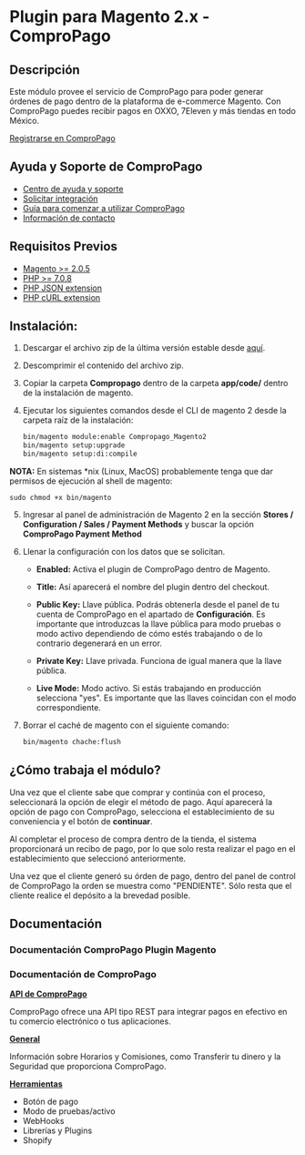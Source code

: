 Plugin para Magento 2.x - ComproPago
====================================================

## Descripción
Este módulo provee el servicio de ComproPago para poder generar órdenes de pago dentro de la plataforma de e-commerce Magento.
Con ComproPago puedes recibir pagos en OXXO, 7Eleven y más tiendas en todo México.


[Registrarse en ComproPago](https://compropago.com)


## Ayuda y Soporte de ComproPago

- [Centro de ayuda y soporte](https://compropago.com/ayuda-y-soporte)
- [Solicitar integración](https://compropago.com/integracion)
- [Guía para comenzar a utilizar ComproPago](https://compropago.com/ayuda-y-soporte/como-comenzar-a-usar-compropago)
- [Información de contacto](https://compropago.com/contacto)

## Requisitos Previos
* [Magento >= 2.0.5](https://magento.com/)
* [PHP >= 7.0.8](http://www.php.net/)
* [PHP JSON extension](http://php.net/manual/en/book.json.php)
* [PHP cURL extension](http://php.net/manual/en/book.curl.php)

## Instalación:

1. Descargar el archivo zip de la última versión estable desde [aquí][Magento-Connect].
2. Descomprimir el contenido del archivo zip.
3. Copiar la carpeta **Compropago** dentro de la carpeta **app/code/** dentro de la instalación de magento.
4. Ejecutar los siguientes comandos desde el CLI de magento 2 desde la carpeta raíz de la instalación:


   ```bash
   bin/magento module:enable Compropago_Magento2
   bin/magento setup:upgrade
   bin/magento setup:di:compile
   ```
**NOTA:** En sistemas \*nix (Linux, MacOS) probablemente tenga que dar permisos de ejecución al shell de magento:

   ```
   sudo chmod +x bin/magento
   ```

5. Ingresar al panel de administración de Magento 2 en la sección **Stores / Configuration / Sales / Payment Methods** y buscar la opción **ComproPago Payment Method**
6. Llenar la configuración con los datos que se solicitan.



      - **Enabled:** Activa el plugin de ComproPago dentro de Magento.


      - **Title:** Así aparecerá el nombre del plugin dentro del checkout.


      - **Public Key:** Llave pública. Podrás obtenerla desde el panel de tu cuenta de ComproPago en el apartado de **Configuración**.
                           Es importante que introduzcas la llave pública para modo pruebas o modo activo dependiendo de cómo estés trabajando o de lo contrario degenerará en un error.


      - **Private Key:** Llave privada. Funciona de igual manera que la llave pública.


      - **Live Mode:** Modo activo. Si estás trabajando en producción selecciona "yes". Es importante que las llaves coincidan con el modo
                          correspondiente.



7. Borrar el caché de magento con el siguiente comando:

   ```bash
   bin/magento chache:flush
   ```


## ¿Cómo trabaja el módulo?
Una vez que el cliente sabe que comprar y continúa con el proceso, seleccionará la opción de elegir el método de pago.
Aquí aparecerá la opción de pago con ComproPago, selecciona el establecimiento de su conveniencia y el botón de **continuar**.

Al completar el proceso de compra dentro de la tienda, el sistema proporcionará un recibo de pago,
por lo que solo resta realizar el pago en el establecimiento que seleccionó anteriormente.

Una vez que el cliente generó su órden de pago, dentro del panel de control de ComproPago la orden se muestra como
"PENDIENTE". Sólo resta que el cliente realice el depósito a la brevedad posible.



## Documentación
### Documentación ComproPago Plugin Magento

### Documentación de ComproPago
**[API de ComproPago](https://compropago.com/documentacion/api)**

ComproPago ofrece una API tipo REST para integrar pagos en efectivo en tu comercio electrónico o tus aplicaciones.


**[General](https://compropago.com/documentacion)**

Información sobre Horarios y Comisiones, como Transferir tu dinero y la Seguridad que proporciona ComproPago.


**[Herramientas](https://compropago.com/documentacion/boton-pago)**
* Botón de pago
* Modo de pruebas/activo
* WebHooks
* Librerías y Plugins
* Shopify

[Magento-Connect]: https://github.com/compropago/plugin-magento-2/releases/tag/1.1.0
[Compropago-Panel]: https://compropago.com/panel/configuracion
[Compropago-Webhooks]: https://compropago.com/panel/webhooks
